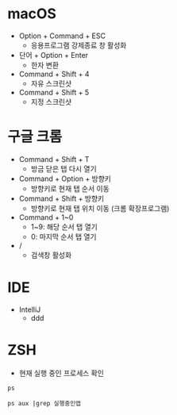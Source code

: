 # macOS
- Option + Command + ESC
	- 응용프로그램 강제종료 창 활성화
- 단어 + Option + Enter
	- 한자 변환
- Command + Shift + 4
	- 자유 스크린샷
- Command + Shift + 5
	- 지정 스크린샷
# 구글 크롬
- Command + Shift + T
	- 방금 닫은 탭 다시 열기
- Command + Option + 방향키
	- 방향키로 현재 탭 순서 이동
- Command + Shift + 방향키
	- 방향키로 현재 탭 위치 이동 (크롬 확장프로그램)
- Command + 1~0
	- 1~9: 해당 순서 탭 열기
	- 0: 마지막 순서 탭 열기
- / 
	- 검색창 활성화
# IDE
- IntelliJ
	- ddd
# ZSH
- 현재 실행 중인 프로세스 확인
```
ps
```
```
ps aux |grep 실행중인앱
```

